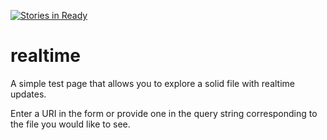 [![Stories in Ready](https://badge.waffle.io/melvincarvalho/realtime.png?label=ready&title=Ready)](https://waffle.io/melvincarvalho/realtime)

# realtime

A simple test page that allows you to explore a solid file with realtime updates.

Enter a URI in the form or provide one in the query string corresponding to the file you would like to see.
